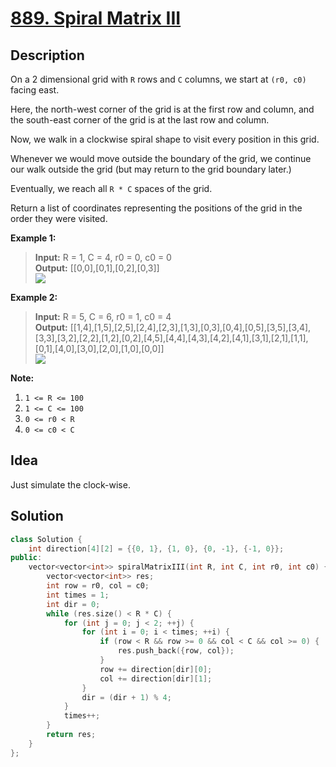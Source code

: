 # [889. Spiral Matrix III](https://leetcode.com/problems/spiral-matrix-iii/description/)

## Description

On a 2 dimensional grid with `R` rows and `C` columns, we start at `(r0, c0)` facing east.

Here, the north-west corner of the grid is at the first row and column, and the south-east corner of the grid is at the last row and column.

Now, we walk in a clockwise spiral shape to visit every position in this grid. 

Whenever we would move outside the boundary of the grid, we continue our walk outside the grid (but may return to the grid boundary later.) 

Eventually, we reach all `R * C` spaces of the grid.

Return a list of coordinates representing the positions of the grid in the order they were visited.

**Example 1:**

>**Input:** R = 1, C = 4, r0 = 0, c0 = 0 <br>
**Output:** [[0,0],[0,1],[0,2],[0,3]] <br>
![](https://image.ibb.co/b8y6zT/example_1.png)

**Example 2:**

>**Input:** R = 5, C = 6, r0 = 1, c0 = 4 <br>
**Output:** [[1,4],[1,5],[2,5],[2,4],[2,3],[1,3],[0,3],[0,4],[0,5],[3,5],[3,4],[3,3],[3,2],[2,2],[1,2],[0,2],[4,5],[4,4],[4,3],[4,2],[4,1],[3,1],[2,1],[1,1],[0,1],[4,0],[3,0],[2,0],[1,0],[0,0]] <br>
![](https://image.ibb.co/bGVEm8/example_2.png)

**Note:**

1. `1 <= R <= 100`
2. `1 <= C <= 100`
3. `0 <= r0 < R`
4. `0 <= c0 < C`

## Idea

Just simulate the clock-wise.

## Solution

```cpp
class Solution {
    int direction[4][2] = {{0, 1}, {1, 0}, {0, -1}, {-1, 0}};
public:
    vector<vector<int>> spiralMatrixIII(int R, int C, int r0, int c0) {
        vector<vector<int>> res;
        int row = r0, col = c0;
        int times = 1;
        int dir = 0;
        while (res.size() < R * C) {
            for (int j = 0; j < 2; ++j) {
                for (int i = 0; i < times; ++i) {
                    if (row < R && row >= 0 && col < C && col >= 0) {
                        res.push_back({row, col});
                    }
                    row += direction[dir][0];
                    col += direction[dir][1];
                }
                dir = (dir + 1) % 4;
            }
            times++;
        }
        return res;
    }
};
```